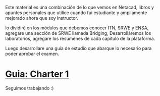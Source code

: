 Este material es una combinación de lo que vemos en Netacad, libros y apuntes personales que utilice cuando fui estudiante y ampliamente mejorado ahora que soy instructor.

lo dividiré en los módulos que debemos conocer ITN, SRWE y ENSA, agregare una sección de SRWE llamada Bridging, Desarrolláremos los laboratorios, agregare los resúmenes de cada capitulo de la plataforma.

Luego desarrollare una guia de estudio que abarque lo necesario para poder aprobar el examen.


# [Guia: Charter 1](Guia/Part-I/Charter-1.md)

Seguimos trabajando :)